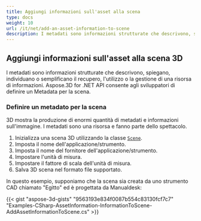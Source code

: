 ```yaml
---
title: Aggiungi informazioni sull'asset alla scena
type: docs
weight: 10
url: /it/net/add-an-asset-information-to-scene
description: I metadati sono informazioni strutturate che descrivono, spiegano, individuano o semplificano il recupero, l'utilizzo o la gestione di una risorsa di informazioni. Aspose.3D for .NET API consente agli sviluppatori di definire un Metadata per la scena.
---
```

##  **Aggiungi informazioni sull'asset alla scena 3D**
I metadati sono informazioni strutturate che descrivono, spiegano, individuano o semplificano il recupero, l'utilizzo o la gestione di una risorsa di informazioni. Aspose.3D for .NET API consente agli sviluppatori di definire un Metadata per la scena.
###  **Definire un metadato per la scena**
3D mostra la produzione di enormi quantità di metadati e informazioni sull'immagine. I metadati sono una risorsa e fanno parte dello spettacolo.

1. Inizializza una scena 3D utilizzando la classe [`Scene`](https://reference.aspose.com/3d/net/aspose.threed/scene).
1. Imposta il nome dell'applicazione/strumento.
1. Imposta il nome del fornitore dell'applicazione/strumento.
1. Impostare l'unità di misura.
1. Impostare il fattore di scala dell'unità di misura.
1. Salva 3D scena nel formato file supportato.

In questo esempio, supponiamo che la scena sia creata da uno strumento CAD chiamato "Egitto" ed è progettata da Manualdesk:

{{< gist "aspose-3d-gists" "9563193e834f0087b554c83130fcf7c7" "Examples-CSharp-AssetInformation-InformationToScene-AddAssetInformationToScene.cs" >}}
